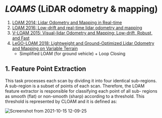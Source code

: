 # ***LOAMS***  (LiDAR odometry & mapping)
1. [LOAM 2014: Lidar Odometry and Mapping in Real-time](https://www.ri.cmu.edu/pub_files/2014/7/Ji_LidarMapping_RSS2014_v8.pdf)
2. [LOAM 2016: Low-drift and real-time lidar odometry and mapping](https://link.springer.com/content/pdf/10.1007/s10514-016-9548-2.pdf) 
3. [V-LOAM 2015: Visual-lidar Odometry and Mapping: Low-drift, Robust, and Fast](https://frc.ri.cmu.edu/~zhangji/publications/ICRA_2015.pdf) 
4. [LeGO-LOAM 2018: Lightweight and Ground-Optimized Lidar Odometry and Mapping on Variable Terrain](https://ieeexplore.ieee.org/stamp/stamp.jsp?tp=&arnumber=8594299)  
    - Simplified LOAM (for ground vehicle) + Loop Closing  

## 1. Feature Point Extraction
This task processes each scan by dividing it into four identical sub-regions. A sub-region is a subset of points of each scan. Therefore, the LOAM feature extractor is responsible for classifying each point of all sub- regions as smooth (flat) or non-smooth (sharp) according to a threshold. This threshold is represented by CLOAM and it is defined as:  

![Screenshot from 2021-10-15 12-09-25](https://user-images.githubusercontent.com/46463022/137519145-83290d06-8103-4e95-94b6-8195065d7c35.png)


